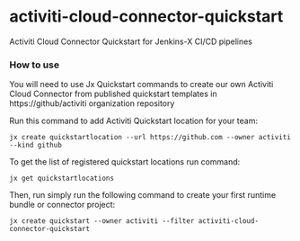 # activiti-cloud-connector-quickstart

Activiti Cloud Connector Quickstart for Jenkins-X CI/CD pipelines

### How to use

You will need to use Jx Quickstart commands to create our own Activiti Cloud Connector from published quickstart templates in https://github/activiti organization repository

Run this command to add Activiti Quickstart location for your team:

```
jx create quickstartlocation --url https://github.com --owner activiti --kind github
```

To get the list of registered quickstart locations run command:

```
jx get quickstartlocations
```

Then, run simply run the following command to create your first runtime bundle or connector project:

```
jx create quickstart --owner activiti --filter activiti-cloud-connector-quickstart
```
